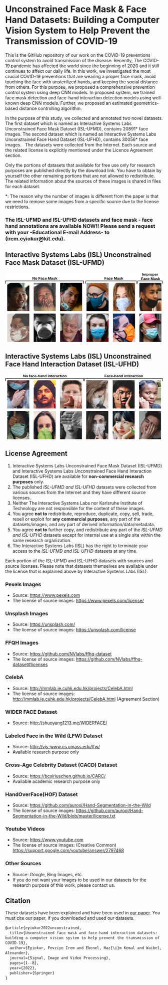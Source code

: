 # Unconstrained Face Mask \& Face Hand Datasets: Building a Computer Vision System to Help Prevent the Transmission of COVID-19 #

This is the GitHub repository of our work on the COVID-19 preventions control system to avoid transmission of the disease. Recently, The COVID-19 pandemic has affected the world since the beginning of 2020 and it still continues to affect our daily life. In this work, we investigated the most crucial COVID-19 preventions that are wearing a proper face mask, avoid touching the face with unsterilized hands, and keeping the social distance from others. For this purpose, we proposed a comprehensive prevention control system using deep CNN models. In proposed system, we trained face mask detection and face-hand interaction detection models using well-known deep CNN models. Further, we proposed an estimated geometrics-based distance controlling algorithm. 

In the purpose of this study, we collected and annotated two novel datasets. The first dataset which is named as Interactive Systems Labs Unconstrained Face Mask Dataset (ISL-UFMD), contains 20891* face images. The second dataset which is named as Interactive Systems Labs Unconstrained Face Hand Dataset (ISL-UFHD), contains 30056* face images.   The datasets were collected from the Internet. Each source and the related license is explicitly mentioned under the Licence Agreement section. <!--Information about each image is also explained in detail in ixml files.-->

Only the portions of datasets that available for free use only for research purposes are published directly by the download link. You have to obtain by yourself the other remaining portions that are not allowed to redistribute. The related information about the sources of these images is shared in files for each dataset.

*: The reason why the number of images is different from the paper is that we need to remove some images from a specific source due to the license restrictions.

### The ISL-UFMD and ISL-UFHD datasets and face mask - face hand annotations are available NOW!! Please send a request with your -Educational E-mail Address- to (irem.eyiokur@kit.edu). ###

## Interactive Systems Labs (ISL) Unconstrained Face Mask Dataset (ISL-UFMD) ##


![picture](images/isl-fmd.png)


## Interactive Systems Labs (ISL) Unconstrained Face Hand Interaction Dataset (ISL-UFHD) ##


![picture](images/isl-fhd.png)

## License Agreement ##

1. Interactive Systems Labs Unconstrained Face Mask Dataset (ISL-UFMD) and Interactive Systems Labs Unconstrained Face Hand Interaction Dataset (ISL-UFHD) are available for **non-commercial research purposes** only.
2. The published *ISL-UFMD and ISL-UFHD* datasets were collected from various sources from the Internet and they have different source licenses. 
3. Neither The Interactive Systems Labs nor Karlsruhe Institute of Technology are not responsible for the content of these images.
4. You agree **not to** redistribute, reproduce, duplicate, copy, sell, trade, resell or exploit for **any commercial purposes**, any part of the datasets/images, and any part of derived information/data/metadata.
5. You agree **not to** further copy, and redistribute any part of the *ISL-UFMD and ISL-UFHD* datasets except for internal use at a single site within the same research organization.
6. The Interactive Systems Labs (ISL) has the right to terminate your access to the *ISL-UFMD and ISL-UFHD* datasets at any time.

Each portion of the ISL-UFMD and ISL-UFHD datasets with sources and source licenses. Please note that datasets themselves are available under the license that is explained above by Interactive Systems Labs (ISL).


 ### Pexels Images ###
 * Source: https://www.pexels.com
 * The license of source images: https://www.pexels.com/license/

### Unsplash Images ###
 * Source: https://unsplash.com/
 * The license of source images: https://unsplash.com/license

### FFQH Images ###

* Source: https://github.com/NVlabs/ffhq-dataset
* The license of source images: https://github.com/NVlabs/ffhq-dataset#licenses

### CelebA ###

* Source: http://mmlab.ie.cuhk.edu.hk/projects/CelebA.html
* The license of source images: http://mmlab.ie.cuhk.edu.hk/projects/CelebA.html (Agreement Section)

### WIDER FACE Dataset ###

* Source: http://shuoyang1213.me/WIDERFACE/

### Labeled Face in the Wild (LFW) Dataset ###

* Source: http://vis-www.cs.umass.edu/lfw/ 
* Available research purpose only

### Cross-Age Celebrity Dataset (CACD) Dataset ###

* Source: https://bcsiriuschen.github.io/CARC/
* Available academic research purpose only

### HandOverFace(HOF) Dataset ###

* Source: https://github.com/aurooj/Hand-Segmentation-in-the-Wild
* The license of source images: https://github.com/aurooj/Hand-Segmentation-in-the-Wild/blob/master/license.txt

### Youtube Videos ###

* Source: https://www.youtube.com
* The license of source images: (Creative Common) https://support.google.com/youtube/answer/2797468

### Other Sources ###

* Source: Google, Bing Images, etc.
* If you do not want your images to be used in our datasets for the research purpose of this work, please contact us.

## Citation ##
These datasets have been explained and have been used in [our paper](https://arxiv.org/abs/2103.08773). You must cite our paper, if you downloaded and used our datasets.

```
@article{eyiokur2022unconstrained,
  title={Unconstrained face mask and face-hand interaction datasets: building a computer vision system to help prevent the transmission of COVID-19},
  author={Eyiokur, Fevziye Irem and Ekenel, Haz{\i}m Kemal and Waibel, Alexander},
  journal={Signal, Image and Video Processing},
  pages={1--8},
  year={2022},
  publisher={Springer}
}
```

